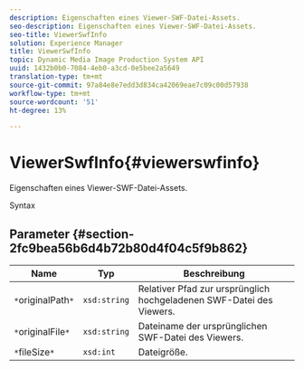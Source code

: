 ```yaml
---
description: Eigenschaften eines Viewer-SWF-Datei-Assets.
seo-description: Eigenschaften eines Viewer-SWF-Datei-Assets.
seo-title: ViewerSwfInfo
solution: Experience Manager
title: ViewerSwfInfo
topic: Dynamic Media Image Production System API
uuid: 1432b0b0-7084-4eb0-a3cd-0e5bee2a5649
translation-type: tm+mt
source-git-commit: 97a84e8e7edd3d834ca42069eae7c09c00d57938
workflow-type: tm+mt
source-wordcount: '51'
ht-degree: 13%

---
```



# ViewerSwfInfo{#viewerswfinfo}

Eigenschaften eines Viewer-SWF-Datei-Assets.

Syntax

## Parameter {#section-2fc9bea56b6d4b72b80d4f04c5f9b862}

| Name | Typ | Beschreibung |
|---|---|---|
| `*`originalPath`*` | `xsd:string` | Relativer Pfad zur ursprünglich hochgeladenen SWF-Datei des Viewers. |
| `*`originalFile`*` | `xsd:string` | Dateiname der ursprünglichen SWF-Datei des Viewers. |
| `*`fileSize`*` | `xsd:int` | Dateigröße. |

